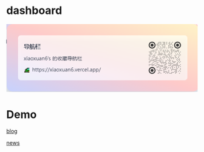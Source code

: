 # dashboard

[![img](./static/img.png)](https://xiaoxuan6.vercel.app/)

# Demo

[blog](https://github.com/miaogaolin/printlove)

[news](https://github.com/codecodify/news)
